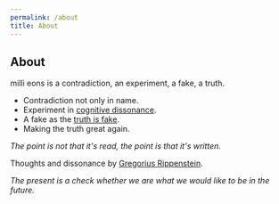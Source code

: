 ```yaml
---
permalink: /about
title: About
---
```


## About

milli eons is a contradiction, an experiment, a fake, a truth.

- Contradiction not only in name.
- Experiment in [cognitive dissonance](/w/cognitive-dissonance).
- A fake as the [truth is fake](/truth).
- Making the truth great again.

*The point is not that it's read, the point is that it's written.*

Thoughts and dissonance by [Gregorius Rippenstein](https://gregorius.rippenstein.art).

*The present is a check whether we are what we would like to be in the future.*
